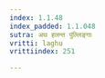 ```yaml
---
index: 1.1.48
index_padded: 1.1.048
sutra: अथ हलन्त पुंल्लिङ्गाः
vritti: laghu
vrittiindex: 251

---
```

